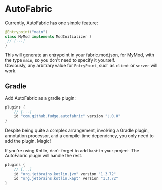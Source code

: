 # AutoFabric

Currently, AutoFabric has one simple feature:
```java
@Entrypoint("main")
class MyMod implements ModInitializer {
 // [...]
}
```

This will generate an entrypoint in your fabric.mod.json, for MyMod, with the type `main`, so you don't need to specify it yourself.  
Obviously, any arbitrary value for `EntryPoint`, such as `client` or `server` will work.

## Gradle
Add AutoFabric as a gradle plugin:
```groovy
plugins {
    // [...]
    id "com.github.fudge.autofabric" version "1.0.0"
}
```
Despite being quite a complex arrangement, involving a Gradle plugin, annotation processor, and a compile-time dependency, you only need to add the plugin. Magic!
 
If you're using Kotlin, don't forget to add `kapt` to your project. The AutoFabric plugin will handle the rest.
```groovy
plugins {
    // [...]
    id "org.jetbrains.kotlin.jvm" version "1.3.72"
    id "org.jetbrains.kotlin.kapt" version "1.3.72"
}
```